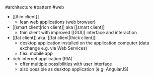 #architecture #pattern #web

- [[thin client]]
	- lean web applications (web browser)
- [[smart client|rich client]] aka [[smart client]]
	- thin client with improved [[GUI]] interface and interaction
- [[fat client]] aka. [[fat client|thick client]]
	- desktop application installed on the application computer (data exchange e.g. via Web Services)
	- f.ex. mobile app
- rich internet application (RIA)
	- offer multiple possibilities with user interface
	- also possible as desktop application (e.g. AngularJS)